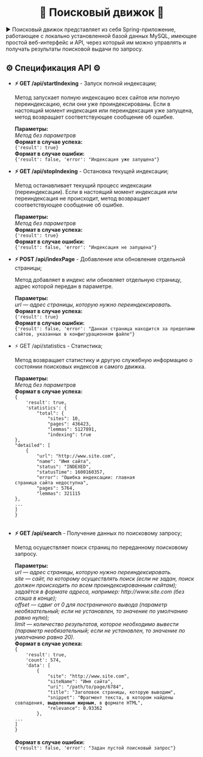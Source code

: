 <!DOCTYPE html>
  <body>
    <h1 align="center">&#128270 Поисковый движок &#128270</h1>
    <p>
     &#9654 Поисковый движок представляет из себя Spring-приложение, работающее с
локально установленной базой данных MySQL, имеющее простой
веб-интерфейс и API, через который им можно управлять и получать
результаты поисковой выдачи по запросу.
    </p>
    <h2>&#9881 Спецификация API &#9881</h2>
    <ul>
      <li><b>&#9889 GET /api/startIndexing</b> - Запуск полной индексации;</li>
      <p>
        Метод запускает полную индексацию всех сайтов или полную переиндексацию, если они уже проиндексированы.
Если в настоящий момент индексация или переиндексация уже запущена, метод возвращает соответствующее сообщение об ошибке.
      </p>
      <p>
        <b>Параметры:</b><br>
        <i>Метод без параметров</i><br>
        <b>Формат в случае успеха:</b><br>
        <code>{'result': true}</code><br>
        <b>Формат в случае ошибки:</b><br>
        <code>{'result': false, 'error': "Индексация уже запущена"}</code>
      </p>
      <li><b>&#9889 GET /api/stopIndexing</b> - Остановка текущей индексации;</li>
      <p>
        Метод останавливает текущий процесс индексации (переиндексации). Если в настоящий момент индексация или переиндексация не происходит, метод возвращает соответствующее сообщение об ошибке.
      </p>
      <p>
        <b>Параметры:</b><br>
        <i>Метод без параметров</i><br>
        <b>Формат в случае успеха:</b><br>
        <code>{'result': true}</code><br>
        <b>Формат в случае ошибки:</b><br>
        <code>{'result': false, 'error': "Индексация не запущена"}</code>
      </p>
      <li><b>&#9889 POST /api/indexPage</b> - Добавление или обновление отдельной страницы;</li>
      <p>
        Метод добавляет в индекс или обновляет отдельную страницу, адрес которой передан в параметре.
      </p>
      <p>
        <b>Параметры:</b><br>
        <i>url — адрес страницы, которую нужно переиндексировать.</i><br>
        <b>Формат в случае успеха:</b><br>
        <code>{'result': true}</code><br>
        <b>Формат в случае ошибки:</b><br>
        <code>{'result': false, 'error': "Данная страница находится за пределами сайтов, указанных в конфигурационном файле"}</code>
      </p>
      <li>&#9889 GET /api/statistics - Статистика;</li>
      <p>
        Метод возвращает статистику и другую служебную информацию о состоянии поисковых индексов и самого движка.
      </p>
       <p>
        <b>Параметры:</b><br>
        <i>Метод без параметров</i><br>
        <b>Формат в случае успеха:</b><br>
        <code>{
	'result': true,
	'statistics': {
		"total": {
			"sites": 10,
			"pages": 436423,
			"lemmas": 5127891,
			"indexing": true
},
"detailed": [
	{
		"url": "http://www.site.com",
		"name": "Имя сайта",
		"status": "INDEXED",
		"statusTime": 1600160357,
		"error": "Ошибка индексации: главная 
страница сайта недоступна",
		"pages": 5764,
		"lemmas": 321115
},
...
]
}
</code><br>
      </p>
      <li><b>&#9889 GET /api/search</b> - Получение данных по поисковому запросу;</li>
      <p>
        Метод осуществляет поиск страниц по переданному поисковому запросу.
      </p>
       <p>
        <b>Параметры:</b><br>
        <i>url — адрес страницы, которую нужно переиндексировать.</i><br>
        <i>site — сайт, по которому осуществлять поиск (если не задан, поиск должен происходить по всем проиндексированным сайтам); задаётся в формате адреса, например: http://www.site.com (без слэша в конце);</i><br>
        <i>offset — сдвиг от 0 для постраничного вывода (параметр необязательный; если не установлен, то значение по умолчанию равно нулю);</i><br>
        <i>limit — количество результатов, которое необходимо вывести (параметр необязательный; если не установлен, то значение по умолчанию равно 20).</i><br>
        <b>Формат в случае успеха:</b><br>
        <code>{
	'result': true,
	'count': 574,
	'data': [
		{
			"site": "http://www.site.com",
			"siteName": "Имя сайта",
			"uri": "/path/to/page/6784",
			"title": "Заголовок страницы, которую выводим",
			"snippet": "Фрагмент текста, в котором найдены совпадения, <b>выделенные жирным</b>, в формате HTML",
			"relevance": 0.93362
		},
...
]
}
</code><br>
        <b>Формат в случае ошибки:</b><br>
        <code>{'result': false, 'error': "Задан пустой поисковый запрос"}</code>
      </p>
    </ul>
  </body>
</html>
